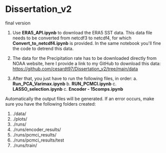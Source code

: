 # Dissertation_v2
 final version

1. Use **ERA5_API.ipynb** to download the ERA5 SST data. 
  This data file needs to be converted from netcdf3 to netcdf4, for which **Convert_to_netcdf4.ipynb** is provided. In the same notebook you'll fine the code to detrend this data.
  
2. The data for the Precipitation rate has to be downloaded directly from NOAA website, here I provide a link to my GitHub to download this data: https://github.com/cesardt97/Dissertation_v2/tree/main/data

3. After that, you just have to run the following files, in order:
    a. **Run_PCA_Varimax.ipynb**
    b. **RUN_PCMCI.ipynb**
    c. **LASSO_selection.ipynb**
    c. **Encoder - 15comps.ipynb**
    
Automatically the output files will be generated. 
If an error occurs, make sure you have the following folders created:

1) ./data/
2) ./plots/
3) ./runs/
4) ./runs/encoder_results/
5) ./runs/pcmci_results/
6) ./runs/pcmci_results/test
7) ./runs/train/


